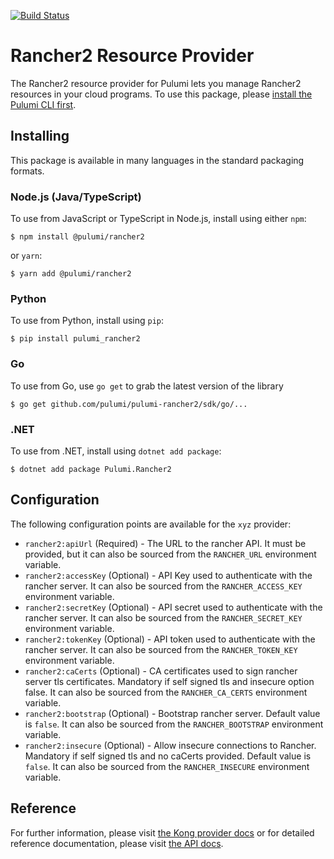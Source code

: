 [![Build Status](https://travis-ci.com/pulumi/pulumi-rancher2.svg?token=eHg7Zp5zdDDJfTjY8ejq&branch=master)](https://travis-ci.com/pulumi/pulumi-rancher2)

# Rancher2 Resource Provider

The Rancher2 resource provider for Pulumi lets you manage Rancher2 resources in your cloud programs. To use
this package, please [install the Pulumi CLI first](https://pulumi.io/).

## Installing

This package is available in many languages in the standard packaging formats.

### Node.js (Java/TypeScript)

To use from JavaScript or TypeScript in Node.js, install using either `npm`:

    $ npm install @pulumi/rancher2

or `yarn`:

    $ yarn add @pulumi/rancher2

### Python

To use from Python, install using `pip`:

    $ pip install pulumi_rancher2

### Go

To use from Go, use `go get` to grab the latest version of the library

    $ go get github.com/pulumi/pulumi-rancher2/sdk/go/...

### .NET

To use from .NET, install using `dotnet add package`:

    $ dotnet add package Pulumi.Rancher2

## Configuration

The following configuration points are available for the `xyz` provider:

- `rancher2:apiUrl` (Required) - The URL to the rancher API. It must be provided, but it can also be sourced from the 
  `RANCHER_URL` environment variable.
- `rancher2:accessKey` (Optional) - API Key used to authenticate with the rancher server. It can also be sourced from the
  `RANCHER_ACCESS_KEY` environment variable.
- `rancher2:secretKey` (Optional) - API secret used to authenticate with the rancher server. It can also be sourced from
  the `RANCHER_SECRET_KEY` environment variable.
- `rancher2:tokenKey` (Optional) - API token used to authenticate with the rancher server. It can also be sourced from 
  the `RANCHER_TOKEN_KEY` environment variable.
- `rancher2:caCerts` (Optional) - CA certificates used to sign rancher server tls certificates. Mandatory if self signed
  tls and insecure option false. It can also be sourced from the `RANCHER_CA_CERTS` environment variable.
- `rancher2:bootstrap` (Optional) - Bootstrap rancher server. Default value is `false`. It can also be sourced from the
  `RANCHER_BOOTSTRAP` environment variable.
- `rancher2:insecure` (Optional) - Allow insecure connections to Rancher. Mandatory if self signed tls and no caCerts
  provided. Default value is `false`. It can also be sourced from the `RANCHER_INSECURE` environment variable.


## Reference

For further information, please visit [the Kong provider docs](https://www.pulumi.com/docs/intro/cloud-providers/kong) or for detailed reference documentation, please visit [the API docs](https://www.pulumi.com/docs/reference/pkg/kong).
